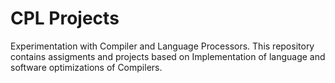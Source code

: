 # CPL Projects
Experimentation with Compiler and Language Processors.
This repository contains assigments and projects based on Implementation of language and software optimizations of Compilers.
